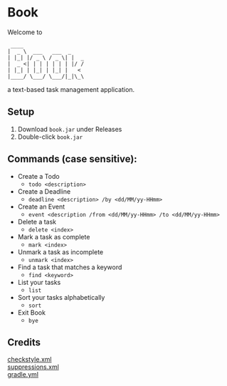 # Book

Welcome to
```
 ____
|  _ \  ___   ___  _
| |_| |/ _ \ / _ \| |  _
|  _ <| | | | | | | |/ /
| |_| | |_| | |_| |   <
|____/ \___/ \___/|_|\_\
```
a text-based task management application.

## Setup
1. Download `book.jar` under Releases
2. Double-click `book.jar`

## Commands (case sensitive):
* Create a Todo
  * `todo <description>`
* Create a Deadline
  * `deadline <description> /by <dd/MM/yy-HHmm>`
* Create an Event
  * `event <description /from <dd/MM/yy-HHmm> /to <dd/MM/yy-HHmm>`
* Delete a task
  * `delete <index>`
* Mark a task as complete
  * `mark <index>`
* Unmark a task as incomplete
  * `unmark <index>`
* Find a task that matches a keyword
  * `find <keyword>`
* List your tasks
  * `list`
* Sort your tasks alphabetically
  * `sort`
* Exit Book
  * `bye`

## Credits
[checkstyle.xml](https://github.com/se-edu/addressbook-level3/tree/master/config/checkstyle)  
[suppressions.xml](https://github.com/se-edu/addressbook-level3/tree/master/config/checkstyle)  
[gradle.yml](https://github.com/se-edu/duke/blob/full-template/.github/workflows/gradle.yml)